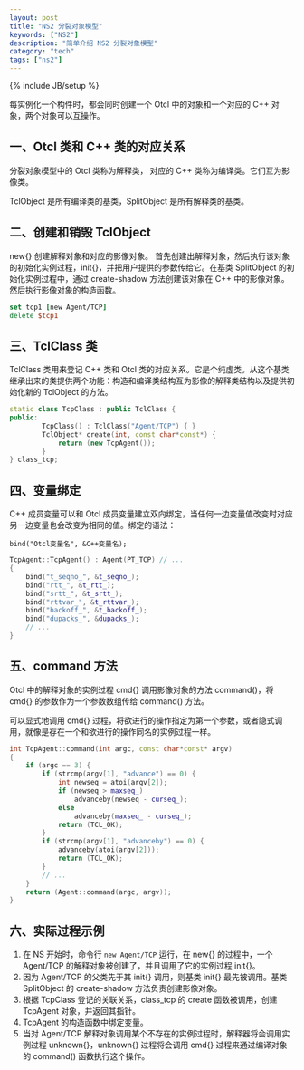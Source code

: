 ```yaml
---
layout: post
title: "NS2 分裂对象模型"
keywords: ["NS2"]
description: "简单介绍 NS2 分裂对象模型"
category: "tech"
tags: ["ns2"]
---
```

{% include JB/setup %}


每实例化一个构件时，都会同时创建一个 Otcl 中的对象和一个对应的 C++ 对象，两个对象可以互操作。

## 一、Otcl 类和 C++ 类的对应关系

分裂对象模型中的 Otcl 类称为解释类， 对应的 C++ 类称为编译类。它们互为影像类。

TclObject 是所有编译类的基类，SplitObject 是所有解释类的基类。

## 二、创建和销毁 TclObject

new{} 创建解释对象和对应的影像对象。
首先创建出解释对象，然后执行该对象的初始化实例过程，init{}，并把用户提供的参数传给它。在基类 SplitObject 的初始化实例过程中，通过 create-shadow 方法创建该对象在 C++ 中的影像对象。然后执行影像对象的构造函数。

```tcl
set tcp1 [new Agent/TCP]
delete $tcp1
```

## 三、TclClass 类

TclClass 类用来登记 C++ 类和 Otcl 类的对应关系。它是个纯虚类。从这个基类继承出来的类提供两个功能：构造和编译类结构互为影像的解释类结构以及提供初始化新的 TclObject 的方法。

```c++
static class TcpClass : public TclClass {
public:
        TcpClass() : TclClass("Agent/TCP") { }
        TclObject* create(int, const char*const*) {
            return (new TcpAgent());
        }
} class_tcp;
```

## 四、变量绑定

C++ 成员变量可以和 Otcl 成员变量建立双向绑定，当任何一边变量值改变时对应另一边变量也会改变为相同的值。绑定的语法：

```
bind("Otcl变量名", &C++变量名);
```

```c++
TcpAgent::TcpAgent() : Agent(PT_TCP) // ...
{
	bind("t_seqno_", &t_seqno_);
	bind("rtt_", &t_rtt_);
	bind("srtt_", &t_srtt_);
	bind("rttvar_", &t_rttvar_);
	bind("backoff_", &t_backoff_);
	bind("dupacks_", &dupacks_);
    // ...
}
```

## 五、command 方法

Otcl 中的解释对象的实例过程 cmd{} 调用影像对象的方法 command()，将 cmd{} 的参数作为一个参数数组传给 command() 方法。

可以显式地调用 cmd{} 过程，将欲进行的操作指定为第一个参数，或者隐式调用，就像是存在一个和欲进行的操作同名的实例过程一样。

```c++
int TcpAgent::command(int argc, const char*const* argv)
{
	if (argc == 3) {
		if (strcmp(argv[1], "advance") == 0) {
			int newseq = atoi(argv[2]);
			if (newseq > maxseq_)
				advanceby(newseq - curseq_);
			else
				advanceby(maxseq_ - curseq_);
			return (TCL_OK);
		}
		if (strcmp(argv[1], "advanceby") == 0) {
			advanceby(atoi(argv[2]));
			return (TCL_OK);
		}
		// ...
	}
	return (Agent::command(argc, argv));
}
```

## 六、实际过程示例

1. 在 NS 开始时，命令行 `new Agent/TCP` 运行，在 new{} 的过程中，一个 Agent/TCP 的解释对象被创建了，并且调用了它的实例过程 init{}。
2. 因为 Agent/TCP 的父类先于其 init{} 调用，则基类 init{} 最先被调用。基类 SplitObject 的 create-shadow 方法负责创建影像对象。
3. 根据 TcpClass 登记的关联关系，class_tcp 的 create 函数被调用，创建 TcpAgent 对象，并返回其指针。
4. TcpAgent 的构造函数中绑定变量。
5. 当对 Agent/TCP 解释对象调用某个不存在的实例过程时，解释器将会调用实例过程 unknown{}，unknown{} 过程将会调用 cmd{} 过程来通过编译对象的 command() 函数执行这个操作。

